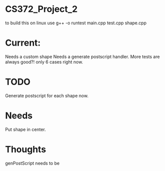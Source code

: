 # CS372_Project_2
to build this on linux use 
g++ -o runtest main.cpp test.cpp shape.cpp

# Current:
Needs a custom shape
Needs a generate postscript handler.
More tests are always good?!
only 6 cases right now.

# TODO
Generate postscript for each shape now.

# Needs
Put shape in center.

# Thoughts

genPostScript needs to be 